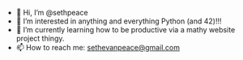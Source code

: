 - 👋 Hi, I’m @sethpeace
- 👀 I’m interested in anything and everything Python (and 42)!!!
- 🌱 I’m currently learning how to be productive via a mathy website project thingy.
- 📫 How to reach me: sethevanpeace@gmail.com

<!---
sethpeace/sethpeace is a ✨ special ✨ repository because its `README.md` (this file) appears on your GitHub profile.
You can click the Preview link to take a look at your changes.
--->
